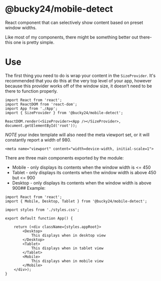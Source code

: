 # @bucky24/mobile-detect
React component that can selectively show content based on preset window widths.

Like most of my components, there might be something better out there-this one is pretty simple.

# Use

The first thing you need to do is wrap your content in the `SizeProvider`. It's recommended that you do this at the very top level of your app, however because this provider works off of the window size, it doesn't need to be there to function properly.

```
import React from 'react';
import ReactDOM from 'react-dom';
import App from './App';
import { SizeProvider } from '@bucky24/mobile-detect';

ReactDOM.render(<SizeProvider><App /></SizeProvider>, document.getElementById('root'));
```

*NOTE* your index template will also need the meta viewport set, or it will constantly report a width of 980.

```
<meta name="viewport" content="width=device-width, initial-scale=1">
```

There are three main components exported by the module:
* Mobile - only displays its contents when the window width is <= 450
* Tablet - only displays its contents when the window width is above 450 but <= 900
* Desktop - only displays its contents when the window width is above 900## Example:

```
import React from 'react';
import { Mobile, Desktop, Tablet } from '@bucky24/mobile-detect';

import styles from './styles.css';

export default function App() {
    
	return (<div className={styles.appRoot}>
		<Desktop>
            This displays when in desktop view
        </Desktop>
        <Tablet>
            This displays when in tablet view
        </Tablet>
        <Mobile>
            This displays when in mobile view
        </Mobile>
	</div>);
}
```